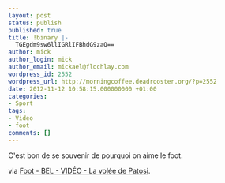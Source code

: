 ```yaml
---
layout: post
status: publish
published: true
title: !binary |-
  TGEgdm9sw6llIGRlIFBhdG9zaQ==
author: mick
author_login: mick
author_email: mickael@flochlay.com
wordpress_id: 2552
wordpress_url: http://morningcoffee.deadrooster.org/?p=2552
date: 2012-11-12 10:58:15.000000000 +01:00
categories:
- Sport
tags:
- Video
- foot
comments: []
---
```

C'est bon de se souvenir de pourquoi on aime le foot.

via <a href="http://www.lequipe.fr/Football/Actualites/La-volee-de-patosi/326217">Foot - BEL - VIDÉO - La volée de Patosi</a>.
